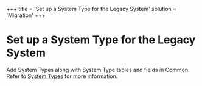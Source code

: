 +++
title = 'Set up a System Type for the Legacy System'
solution = 'Migration'
+++

# Set up a System Type for the Legacy System

Add System Types along with System Type tables and fields in Common.
Refer to [System
Types](../../../Platform/Common/Use_Cases/System_Types_Overview.htm) for
more information.
